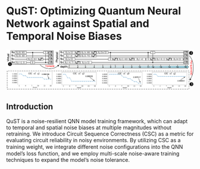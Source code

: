 # QuST: Optimizing Quantum Neural Network against Spatial and Temporal Noise Biases

![avatar](./model/arc.png)

## Introduction

QuST is a noise-resilient QNN model training framework, which can adapt to temporal and spatial noise biases at multiple magnitudes without retraining. We introduce Circuit Sequence Correctness (CSC) as a metric for evaluating circuit reliability in noisy environments. By utilizing CSC as a training weight, we integrate different noise conﬁgurations into the QNN model’s loss function, and we employ multi-scale noise-aware training techniques to expand the model’s noise tolerance.


